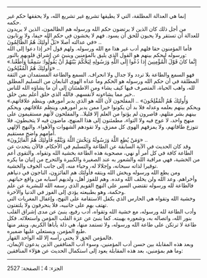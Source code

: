 ------------------------------------------------------------------------

إنما هي العدالة المطلقة، التي لا يطيقها تشريع غير تشريع الله، ولا يحققها
حكم غير حكمه.  
من أجل ذلك كان الذين لا يرتضون حكم الله ورسوله هم الظالمون، الذين لا
يريدون للعدالة أن تستقر ولا يحبون للحق أن يسود. فهم لا يخشون في حكم الله
حيفا، ولا يرتابون في عدالته أصلا «بَلْ أُولئِكَ هُمُ الظَّالِمُونَ» ..  
فأما المؤمنون حقا فلهم أدب غير هذا مع الله ورسوله. ولهم قول آخر إذا دعوا
إلى الله ورسوله ليحكم بينهم هو القول الذي يليق بالمؤمنين وينبئ عن إشراق
قلوبهم بالنور:  
«إِنَّما كانَ قَوْلَ الْمُؤْمِنِينَ إِذا دُعُوا إِلَى اللَّهِ وَرَسُولِهِ لِيَحْكُمَ بَيْنَهُمْ أَنْ يَقُولُوا:
سَمِعْنا وَأَطَعْنا. وَأُولئِكَ هُمُ الْمُفْلِحُونَ» ..  
فهو السمع والطاعة بلا تردد ولا جدال ولا انحراف. السمع والطاعة المستمدان
من الثقة المطلقة في أن حكم الله ورسوله هو الحكم وما عداه الهوى النابعان
من التسليم المطلق لله، واهب الحياة، المتصرف فيها كيف يشاء ومن الاطمئنان
إلى أن ما يشاؤه الله للناس خير مما يشاءونه لأنفسهم. فالله الذي خلق أعلم
بمن خلق..  
«وَأُولئِكَ هُمُ الْمُفْلِحُونَ» .. المفلحون لأن الله هو الذي يدبر أمورهم، وينظم
علاقاتهم، ويحكم بينهم بعلمه وعدله فلا بد أن يكونوا خيرا ممن يدبر أمورهم،
وينظم علاقاتهم، ويحكم بينهم بشر مثلهم، قاصرون لم يؤتوا من العلم إلا
قليلا.. والمفلحون لأنهم مستقيمون على منهج واحد، لا عوج فيه ولا التواء،
مطمئنون إلى هذا المنهج، ماضون فيه لا يتخبطون، فلا تتوزع طاقاتهم، ولا
يمزقهم الهوى كل ممزق، ولا تقودهم الشهوات والأهواء. والنهج الإلهي أمامهم
واضح مستقيم.  
«وَمَنْ يُطِعِ اللَّهَ وَرَسُولَهُ وَيَخْشَ اللَّهَ وَيَتَّقْهِ فَأُولئِكَ هُمُ الْفائِزُونَ» ..  
وقد كان الحديث في الآية السابقة عن الطاعة والتسليم في الأحكام. فالآن
يتحدث عن الطاعة كافة في كل أمر أو نهي، مصحوبة هذه الطاعة بخشية الله
وتقواه. والتقوى أعم من الخشية، فهي مراقبة الله والشعور به عند الصغيرة
والكبيرة والتحرج من إتيان ما يكره توقيرا لذاته سبحانه، وإجلالا له، وحياء
منه، إلى جانب الخوف والخشية.  
ومن يطع الله ورسوله ويخش الله ويتقه فأولئك هم الفائزون، الناجون في
دنياهم وأخراهم. وعد الله ولن يخلف الله وعده. وهم للفوز أهل، ولديهم
أسبابه من واقع حياتهم. فالطاعة لله ورسوله تقتضي السير على النهج القويم
الذي رسمه الله للبشرية عن علم وحكمة، وهو بطبيعته يؤدي إلى الفوز في
الدنيا والآخرة.  
وخشية الله وتقواه هي الحارس الذي يكفل الاستقامة على النهج، وإغفال
المغريات التي تهتف بهم على جانبيه، فلا ينحرفون ولا يلتفتون.  
وأدب الطاعة لله ورسوله، مع خشية الله وتقواه، أدب رفيع، ينبئ عن مدى إشراق
القلب بنور الله، واتصاله به، وشعوره بهيبته. كما ينبئ عن عزة القلب المؤمن
واستعلائه. فكل طاعة لا ترتكن على طاعة الله ورسوله، ولا تستمد منها، هي
ذلة يأباها الكريم، وينفر منها طبع المؤمن، ويستعلي عليها ضميره.  
فالمؤمن الحق لا يحني رأسه إلا لله الواحد القهار.  
وبعد هذه المقابلة بين حسن أدب المؤمنين، وسوء أدب المنافقين الذين يدعون
الإيمان، وما هم بمؤمنين، بعد هذه المقابلة يعود إلى استكمال الحديث عن
هؤلاء المنافقين:

------------------------------------------------------------------------

الجزء: 4 ¦ الصفحة: 2527
